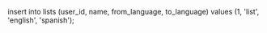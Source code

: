 insert into lists (user_id, name, from_language, to_language) values (1, 'list',
'english', 'spanish');
